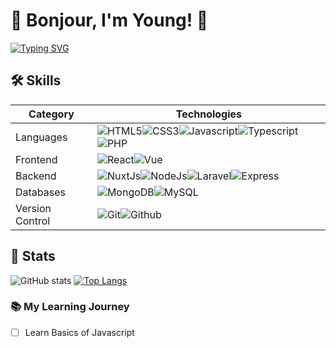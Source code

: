 
# 🚀 Bonjour, I'm Young! 🗿

[![Typing SVG](https://readme-typing-svg.demolab.com?font=Fira+Code&duration=2000&pause=500&color=2EF7C6&width=550&height=40&lines=%F0%9F%97%BF+aspiring+software+developer;%F0%9F%93%9A+learning+web+technologies;%F0%9F%8F%97%EF%B8%8F+building+foundational+skills)](https://git.io/typing-svg)

## 🛠️ Skills

| Category | Technologies | 
| - | - | 
| Languages | ![HTML5](https://img.shields.io/badge/HTML5-E34F26.svg?style=for-the-badge&logo=HTML5&logoColor=white)![CSS3](https://img.shields.io/badge/CSS3-1572B6.svg?style=for-the-badge&logo=CSS3&logoColor=white)![Javascript](https://img.shields.io/badge/JavaScript-F7DF1E.svg?style=for-the-badge&logo=JavaScript&logoColor=black)![Typescript](https://img.shields.io/badge/TypeScript-3178C6.svg?style=for-the-badge&logo=TypeScript&logoColor=white)![PHP](https://img.shields.io/badge/PHP-777BB4.svg?style=for-the-badge&logo=PHP&logoColor=white)  | 
| Frontend | ![React](https://img.shields.io/badge/React-61DAFB.svg?style=for-the-badge&logo=React&logoColor=black)![Vue](https://img.shields.io/badge/Vue.js-4FC08D.svg?style=for-the-badge&logo=vuedotjs&logoColor=white) | 
| Backend | ![NuxtJs](https://img.shields.io/badge/Nuxt.js-00DC82.svg?style=for-the-badge&logo=nuxtdotjs&logoColor=white)![NodeJs](https://img.shields.io/badge/Node.js-339933.svg?style=for-the-badge&logo=nodedotjs&logoColor=white)![Laravel](https://img.shields.io/badge/Laravel-FF2D20.svg?style=for-the-badge&logo=Laravel&logoColor=white)![Express](https://img.shields.io/badge/Express-000000.svg?style=for-the-badge&logo=Express&logoColor=white) |
| Databases | ![MongoDB](https://img.shields.io/badge/MongoDB-47A248.svg?style=for-the-badge&logo=MongoDB&logoColor=white)![MySQL](https://img.shields.io/badge/MySQL-4479A1.svg?style=for-the-badge&logo=MySQL&logoColor=white) |
| Version Control | ![Git](https://img.shields.io/badge/Git-F05032.svg?style=for-the-badge&logo=Git&logoColor=white)![Github](https://img.shields.io/badge/GitHub-181717.svg?style=for-the-badge&logo=GitHub&logoColor=white) |


## 🗿 Stats
![GitHub stats](https://github-readme-stats.vercel.app/api?username=yngrk&show_icons=true&theme=ayu-mirage&bg_color=00000000&line_height=20&hide_rank=true)
[![Top Langs](https://github-readme-stats.vercel.app/api/top-langs/?username=yngrk&theme=ayu-mirage&bg_color=00000000&layout=compact&line_height=25)](https://github.com/anuraghazra/github-readme-stats)


### 📚 My Learning Journey
- [ ] Learn Basics of Javascript

